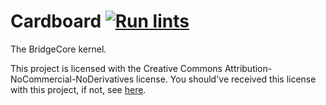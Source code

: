 # Cardboard [![Run lints](https://github.com/BoxOperatingSystem/Cardboard/actions/workflows/run_lints.yml/badge.svg)](https://github.com/BoxOperatingSystem/Cardboard/actions/workflows/run_lints.yml)

The BridgeCore kernel.

This project is licensed with the Creative Commons Attribution-NoCommercial-NoDerivatives license. You should've
received this license with this project, if not, see [here](https://creativecommons.org/licenses/by-nc-nd/4.0/).
